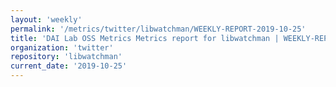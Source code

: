 ```yaml
---
layout: 'weekly'
permalink: '/metrics/twitter/libwatchman/WEEKLY-REPORT-2019-10-25'
title: 'DAI Lab OSS Metrics Metrics report for libwatchman | WEEKLY-REPORT-2019-10-25'
organization: 'twitter'
repository: 'libwatchman'
current_date: '2019-10-25'
---
```

